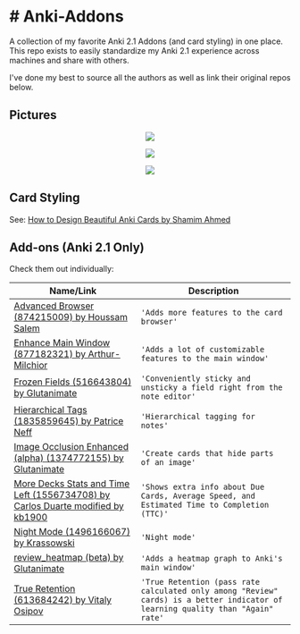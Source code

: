 # # Anki-Addons

A collection of my favorite Anki 2.1 Addons (and card styling) in one place. This repo exists to easily standardize my Anki 2.1 experience across machines and share with others. 

I've done my best to source all the authors as well as link their original repos below.

## Pictures

<p align="center"><img src="https://github.com/kb1900/Anki-Addons/Example 1.png"></p>

<p align="center"><img src="https://github.com/kb1900/Anki-Addons/Example 2.png"></p>

<p align="center"><img src="https://github.com/kb1900/Anki-Addons/Example 3.png"></p>

## Card Styling
See: [How to Design Beautiful Anki Cards by Shamim Ahmed](https://medshamim.com/med/how-to-design-beautiful-anki-cards)

## Add-ons (Anki 2.1 Only)

Check them out individually:

|       Name/Link         |Description           |
|----------------|-------------------------------|
|[Advanced Browser (874215009) by Houssam Salem](https://ankiweb.net/shared/info/874215009)|`'Adds more features to the card browser'`|
|[Enhance Main Window (877182321) by Arthur-Milchior](https://ankiweb.net/shared/info/877182321)|`'Adds a lot of customizable features to the main window'`| 
|[Frozen Fields (516643804) by Glutanimate](https://ankiweb.net/shared/info/516643804)|`'Conveniently sticky and unsticky a field right from the note editor'`| 
|[Hierarchical Tags (1835859645) by Patrice Neff](https://ankiweb.net/shared/info/1835859645)|`'Hierarchical tagging for notes'`| 
|[Image Occlusion Enhanced (alpha) (1374772155) by Glutanimate](https://ankiweb.net/shared/info/1374772155)|`'Create cards that hide parts of an image'`| 
|[More Decks Stats and Time Left (1556734708) by Carlos Duarte modified by kb1900](https://ankiweb.net/shared/info/1556734708)|`'Shows extra info about Due Cards, Average Speed, and Estimated Time to Completion (TTC)'`| 
|[Night Mode (1496166067) by Krassowski](https://ankiweb.net/shared/info/1496166067)|`'Night mode'`| 
|[review_heatmap (beta) by Glutanimate](https://github.com/glutanimate/review-heatmap)|`'Adds a heatmap graph to Anki's main window'`| 
|[True Retention (613684242) by Vitaly Osipov](https://ankiweb.net/shared/info/613684242)|`'True Retention (pass rate calculated only among "Review" cards) is a better indicator of learning quality than "Again" rate'`| 